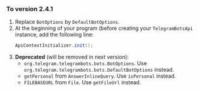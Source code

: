 ### <a id="2.4.1"></a>To version 2.4.1 ###
1. Replace `BotOptions` by `DefaultBotOptions`.
2. At the beginning of your program (before creating your `TelegramBotsApi` instance, add the following line:
    ```java
    ApiContextInitializer.init();
    ```
3. **Deprecated** (will be removed in next version):
    * `org.telegram.telegrambots.bots.BotOptions`. Use `org.telegram.telegrambots.bots.DefaultBotOptions` instead.
    * `getPersonal` from `AnswerInlineQuery`. Use `isPersonal` instead.
    * `FILEBASEURL` from `File`. Use `getFileUrl` instead.